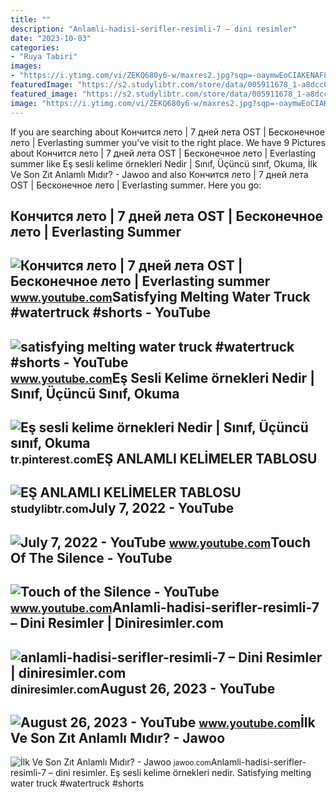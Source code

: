 ```yaml
---
title: ""
description: "Anlamli-hadisi-serifler-resimli-7 – dini resimler"
date: "2023-10-03"
categories:
- "Ruya Tabiri"
images:
- "https://i.ytimg.com/vi/ZEKQ680y6-w/maxres2.jpg?sqp=-oaymwEoCIAKENAF8quKqQMcGADwAQH4AbYIgAKAD4oCDAgAEAEYZSA5KH8wDw==&amp;rs=AOn4CLDc65fti5WI16LtTQdrzhn_R-FcYA"
featuredImage: "https://s2.studylibtr.com/store/data/005911678_1-a8dcc0c7a7eec3b683f605d923ec2a90-768x994.png"
featured_image: "https://s2.studylibtr.com/store/data/005911678_1-a8dcc0c7a7eec3b683f605d923ec2a90-768x994.png"
image: "https://i.ytimg.com/vi/ZEKQ680y6-w/maxres2.jpg?sqp=-oaymwEoCIAKENAF8quKqQMcGADwAQH4AbYIgAKAD4oCDAgAEAEYZSA5KH8wDw==&amp;rs=AOn4CLDc65fti5WI16LtTQdrzhn_R-FcYA"
---
```


If you are searching about Кончится лето | 7 дней лета OST | Бесконечное лето | Everlasting summer you've visit to the right place. We have 9 Pictures about Кончится лето | 7 дней лета OST | Бесконечное лето | Everlasting summer like Eş sesli kelime örnekleri Nedir | Sınıf, Üçüncü sınıf, Okuma, İlk Ve Son Zıt Anlamlı Mıdır? - Jawoo and also Кончится лето | 7 дней лета OST | Бесконечное лето | Everlasting summer. Here you go:

Кончится лето | 7 дней лета OST | Бесконечное лето | Everlasting Summer
-----------------------------------------------------------------------

 ![Кончится лето | 7 дней лета OST | Бесконечное лето | Everlasting summer](https://i.ytimg.com/vi/CICd7r_fCyA/maxresdefault.jpg) <small>www.youtube.com</small>Satisfying Melting Water Truck #watertruck #shorts - YouTube
------------------------------------------------------------

 ![satisfying melting water truck #watertruck #shorts - YouTube](https://i.ytimg.com/vi/m0r-FcYa-Z0/maxres2.jpg?sqp=-oaymwEoCIAKENAF8quKqQMcGADwAQH4Ac4FgAKACooCDAgAEAEYZSBfKCgwDw==&rs=AOn4CLARGiQtdtLXqEDmc4Tb0hax5NY8Jg) <small>www.youtube.com</small>Eş Sesli Kelime örnekleri Nedir | Sınıf, Üçüncü Sınıf, Okuma
------------------------------------------------------------

 ![Eş sesli kelime örnekleri Nedir | Sınıf, Üçüncü sınıf, Okuma](https://i.pinimg.com/originals/e3/10/29/e3102965adc17c08fec2e554b4ac3b62.png) <small>tr.pinterest.com</small>EŞ ANLAMLI KELİMELER TABLOSU
----------------------------

 ![EŞ ANLAMLI KELİMELER TABLOSU](https://s2.studylibtr.com/store/data/005911678_1-a8dcc0c7a7eec3b683f605d923ec2a90-768x994.png) <small>studylibtr.com</small>July 7, 2022 - YouTube
----------------------

 ![July 7, 2022 - YouTube](https://i.ytimg.com/vi/EmnGMIJCpnY/maxres2.jpg?sqp=-oaymwEoCIAKENAF8quKqQMcGADwAQH4AZQDgALQBYoCDAgAEAEYfyAmKBwwDw==&rs=AOn4CLDP-kSHrFjtubbdVwtR_Qb5r_fcyA) <small>www.youtube.com</small>Touch Of The Silence - YouTube
------------------------------

 ![Touch of the Silence - YouTube](https://i.ytimg.com/vi/8r_FcYa6CJg/maxresdefault.jpg) <small>www.youtube.com</small>Anlamli-hadisi-serifler-resimli-7 – Dini Resimler | Diniresimler.com
--------------------------------------------------------------------

 ![anlamli-hadisi-serifler-resimli-7 – Dini Resimler | diniresimler.com](http://diniresimler.com/wp-content/uploads/2020/05/anlamli-hadisi-serifler-resimli-7.jpg) <small>diniresimler.com</small>August 26, 2023 - YouTube
-------------------------

 ![August 26, 2023 - YouTube](https://i.ytimg.com/vi/ZEKQ680y6-w/maxres2.jpg?sqp=-oaymwEoCIAKENAF8quKqQMcGADwAQH4AbYIgAKAD4oCDAgAEAEYZSA5KH8wDw==&rs=AOn4CLDc65fti5WI16LtTQdrzhn_R-FcYA) <small>www.youtube.com</small>İlk Ve Son Zıt Anlamlı Mıdır? - Jawoo
-------------------------------------

 ![İlk Ve Son Zıt Anlamlı Mıdır? - Jawoo](https://jawoo.com/wp-content/uploads/2023/07/ilk-ve-son-zit-anlamli-midir_225068.jpg) <small>jawoo.com</small>Anlamli-hadisi-serifler-resimli-7 – dini resimler. Eş sesli kelime örnekleri nedir. Satisfying melting water truck #watertruck #shorts

